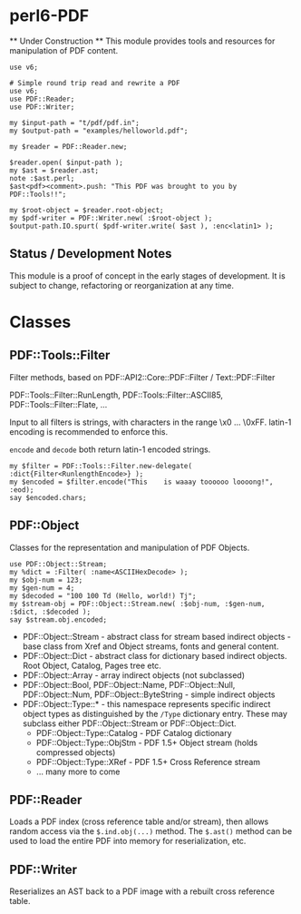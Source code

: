 perl6-PDF
=========

** Under Construction **  This module provides tools and resources for manipulation of PDF content.

```
use v6;

# Simple round trip read and rewrite a PDF
use v6;
use PDF::Reader;
use PDF::Writer;

my $input-path = "t/pdf/pdf.in";
my $output-path = "examples/helloworld.pdf";

my $reader = PDF::Reader.new;
 
$reader.open( $input-path );
my $ast = $reader.ast;
note :$ast.perl;
$ast<pdf><comment>.push: "This PDF was brought to you by PDF::Tools!!";

my $root-object = $reader.root-object;
my $pdf-writer = PDF::Writer.new( :$root-object );
$output-path.IO.spurt( $pdf-writer.write( $ast ), :enc<latin1> );
```

## Status / Development Notes

This module is a proof of concept in the early stages of development.  It is subject to change, refactoring or reorganization  at any time.

# Classes

## PDF::Tools::Filter

Filter methods, based on PDF::API2::Core::PDF::Filter / Text::PDF::Filter

PDF::Tools::Filter::RunLength, PDF::Tools::Filter::ASCII85, PDF::Tools::Filter::Flate, ...

Input to all filters is strings, with characters in the range \x0 ... \0xFF. latin-1 encoding
is recommended to enforce this.

`encode` and `decode` both return latin-1 encoded strings.

 ```
 my $filter = PDF::Tools::Filter.new-delegate( :dict{Filter<RunlengthEncode>} );
 my $encoded = $filter.encode("This    is waaay toooooo loooong!", :eod);
 say $encoded.chars;
 ```

## PDF::Object

Classes for the representation and manipulation of PDF Objects.

```
use PDF::Object::Stream;
my %dict = :Filter( :name<ASCIIHexDecode> );
my $obj-num = 123;
my $gen-num = 4;
my $decoded = "100 100 Td (Hello, world!) Tj";
my $stream-obj = PDF::Object::Stream.new( :$obj-num, :$gen-num, :$dict, :$decoded );
say $stream.obj.encoded;
```

- PDF::Object::Stream - abstract class for stream based indirect objects - base class from Xref and Object streams, fonts and general content.
- PDF::Object::Dict - abstract class for dictionary based indirect objects. Root Object, Catalog, Pages tree etc.
- PDF::Object::Array - array indirect objects (not subclassed)
- PDF::Object::Bool, PDF::Object::Name, PDF::Object::Null, PDF::Object::Num, PDF::Object::ByteString - simple indirect objects
- PDF::Object::Type::* - this namespace represents specific indirect object types as distinguished by the `/Type` dictionary entry. These may subclass either PDF::Object::Stream or PDF::Object::Dict.
  - PDF::Object::Type::Catalog - PDF Catalog dictionary
  - PDF::Object::Type::ObjStm - PDF 1.5+ Object stream (holds compressed objects)
  - PDF::Object::Type::XRef - PDF 1.5+ Cross Reference stream
  - ... many more to come

## PDF::Reader

Loads a PDF index (cross reference table and/or stream), then allows random access via the `$.ind.obj(...)` method. The `$.ast()`
method can be used to load the entire PDF into memory for reserialization, etc.

## PDF::Writer

Reserializes an AST back to a PDF image with a rebuilt cross reference table.

